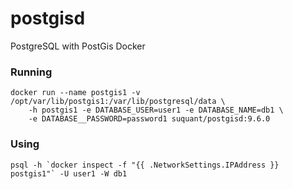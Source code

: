 # postgisd
PostgreSQL with PostGis Docker


### Running


	docker run --name postgis1 -v /opt/var/lib/postgis1:/var/lib/postgresql/data \
		-h postgis1 -e DATABASE_USER=user1 -e DATABASE_NAME=db1 \
		-e DATABASE__PASSWORD=password1 suquant/postgisd:9.6.0



### Using


	psql -h `docker inspect -f "{{ .NetworkSettings.IPAddress }} postgis1"` -U user1 -W db1
